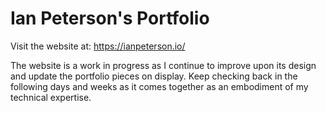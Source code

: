 # Ian Peterson's Portfolio

Visit the website at: https://ianpeterson.io/

The website is a work in progress as I continue to improve upon its design and update the portfolio pieces on display.  Keep checking back in the following days and weeks as it comes together as an embodiment of my technical expertise.
